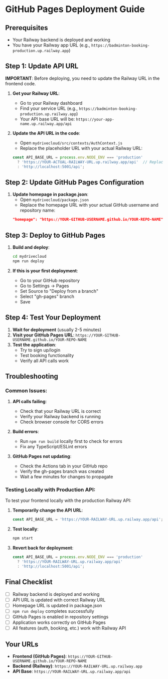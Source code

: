 # GitHub Pages Deployment Guide

## Prerequisites
- Your Railway backend is deployed and working
- You have your Railway app URL (e.g., `https://badminton-booking-production.up.railway.app`)

## Step 1: Update API URL

**IMPORTANT**: Before deploying, you need to update the Railway URL in the frontend code.

1. **Get your Railway URL**:
   - Go to your Railway dashboard
   - Find your service URL (e.g., `https://badminton-booking-production.up.railway.app`)
   - Your API base URL will be: `https://your-app-name.up.railway.app/api`

2. **Update the API URL in the code**:
   - Open `mydrivecloud/src/contexts/AuthContext.js`
   - Replace the placeholder URL with your actual Railway URL:
   ```javascript
   const API_BASE_URL = process.env.NODE_ENV === 'production' 
     ? 'https://YOUR-ACTUAL-RAILWAY-URL.up.railway.app/api'  // Replace this!
     : 'http://localhost:5001/api';
   ```

## Step 2: Update GitHub Pages Configuration

1. **Update homepage in package.json**:
   - Open `mydrivecloud/package.json`
   - Replace the homepage URL with your actual GitHub username and repository name:
   ```json
   "homepage": "https://YOUR-GITHUB-USERNAME.github.io/YOUR-REPO-NAME"
   ```

## Step 3: Deploy to GitHub Pages

1. **Build and deploy**:
   ```bash
   cd mydrivecloud
   npm run deploy
   ```

2. **If this is your first deployment**:
   - Go to your GitHub repository
   - Go to Settings → Pages
   - Set Source to "Deploy from a branch"
   - Select "gh-pages" branch
   - Save

## Step 4: Test Your Deployment

1. **Wait for deployment** (usually 2-5 minutes)
2. **Visit your GitHub Pages URL**: `https://YOUR-GITHUB-USERNAME.github.io/YOUR-REPO-NAME`
3. **Test the application**:
   - Try to sign up/login
   - Test booking functionality
   - Verify all API calls work

## Troubleshooting

### Common Issues:

1. **API calls failing**:
   - Check that your Railway URL is correct
   - Verify your Railway backend is running
   - Check browser console for CORS errors

2. **Build errors**:
   - Run `npm run build` locally first to check for errors
   - Fix any TypeScript/ESLint errors

3. **GitHub Pages not updating**:
   - Check the Actions tab in your GitHub repo
   - Verify the gh-pages branch was created
   - Wait a few minutes for changes to propagate

### Testing Locally with Production API:

To test your frontend locally with the production Railway API:

1. **Temporarily change the API URL**:
   ```javascript
   const API_BASE_URL = 'https://YOUR-RAILWAY-URL.up.railway.app/api';
   ```

2. **Test locally**:
   ```bash
   npm start
   ```

3. **Revert back for deployment**:
   ```javascript
   const API_BASE_URL = process.env.NODE_ENV === 'production' 
     ? 'https://YOUR-RAILWAY-URL.up.railway.app/api'
     : 'http://localhost:5001/api';
   ```

## Final Checklist

- [ ] Railway backend is deployed and working
- [ ] API URL is updated with correct Railway URL
- [ ] Homepage URL is updated in package.json
- [ ] `npm run deploy` completes successfully
- [ ] GitHub Pages is enabled in repository settings
- [ ] Application works correctly on GitHub Pages
- [ ] All features (auth, booking, etc.) work with Railway API

## Your URLs

- **Frontend (GitHub Pages)**: `https://YOUR-GITHUB-USERNAME.github.io/YOUR-REPO-NAME`
- **Backend (Railway)**: `https://YOUR-RAILWAY-URL.up.railway.app`
- **API Base**: `https://YOUR-RAILWAY-URL.up.railway.app/api` 